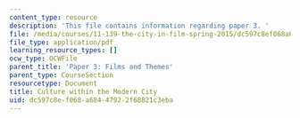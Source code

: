 ```yaml
---
content_type: resource
description: 'This file contains information regarding paper 3. '
file: /media/courses/11-139-the-city-in-film-spring-2015/dc597c8ef068a68447922f68821c3eba_MIT11_139S15_Paper3.pdf
file_type: application/pdf
learning_resource_types: []
ocw_type: OCWFile
parent_title: 'Paper 3: Films and Themes'
parent_type: CourseSection
resourcetype: Document
title: Culture within the Modern City
uid: dc597c8e-f068-a684-4792-2f68821c3eba
---
```

